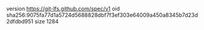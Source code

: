 version https://git-lfs.github.com/spec/v1
oid sha256:9075fa77d1a5724d5688828dbf7f3ef303e64009a450a8345b7d23d2dfdbd951
size 1284
